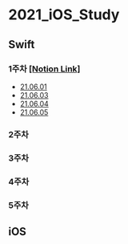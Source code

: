 # 2021_iOS_Study

## **Swift**
### **1주차** [[Notion Link]](https://www.notion.so/1-38a1ba0d77b54f04be0f9b96ee274b10)
- [21.06.01](https://github.com/skyqnaqna/2021_iOS_Study/blob/main/Swift/1week/0601.swift)
- [21.06.03](https://github.com/skyqnaqna/2021_iOS_Study/blob/main/Swift/1week/0603.swift)
- [21.06.04](https://github.com/skyqnaqna/2021_iOS_Study/blob/main/Swift/1week/0604.swift)
- [21.06.05](https://github.com/skyqnaqna/2021_iOS_Study/blob/main/Swift/1week/0605.swift)

### **2주차**
### **3주차**
### **4주차**
### **5주차**

## **iOS**